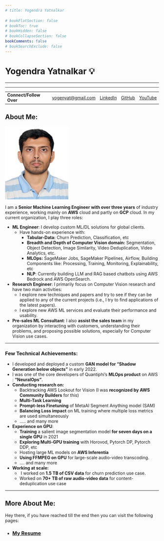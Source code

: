 ```yaml
---
# title: Yogendra Yatnalkar

# bookFlatSection: false
# bookToc: true
# bookHidden: false
# bookCollapseSection: false
bookComments: false
# bookSearchExclude: false
---
```


# Yogendra Yatnalkar 💡

---

---

|                         |                    |                                                                       |                                                 |                                                                     |
| ----------------------- | ------------------ | --------------------------------------------------------------------- | ----------------------------------------------- | ------------------------------------------------------------------- |
| **Connect/Follow Over** | yogenyat@gmail.com | [LinkedIn](https://www.linkedin.com/in/yogendra-yatnalkar-2477b3148/) | [GitHub](https://github.com/yogendra-yatnalkar) | [YouTube](https://www.youtube.com/channel/UCBv-Hg0vmSRdiUSlWDbcTTg) |

## About Me:

![](index/dbe15eb43570e14c754478fe250f1003a321be0c.jpg)

I am a **Senior Machine Learning Engineer with over three years** of industry experience, working mainly on **AWS** cloud and partly on **GCP** cloud. In my current organization, I play three roles:

- **ML Engineer**: I develop custom ML/DL solutions for global clients. 
  - Have hands-on experience with:
    - **Tabular-Data:** Churn Prediction, Classification, etc
    - **Breadth and Depth of Computer Vision domain:** Segmentation, Object Detection, Image Similarity, Video Deduplication, Video Analytics, etc.
    - **MLOps:** SageMaker Jobs, SageMaker Pipelines, Airflow, Building Components like: Processing, Training, Monitoring, Explainability, etc
    - **NLP**: Currently building LLM and RAG based chatbots using AWS Bedrock and AWS OpenSearch.
- **Research Engineer**: I primarily focus on Computer Vision research and have two main activities: 
  - I explore new techniques and papers and try to see if they can be applied to any of the current projects (i.e., I try to find applications of the latest papers).
  - I explore new AWS ML services and evaluate their performance and usability.
- **Pre-sales ML Consultant**: I also **assist the sales team** in my organization by interacting with customers, understanding their problems, and proposing possible solutions, especially for Computer Vision use cases.

---

### Few Technical Achievements:

- I developed and deployed a custom **GAN model for “Shadow Generation below objects”** in early 2022.
- I was one of the core developers of Quantiphi’s **MLOps product** on AWS : **“NeuralOps”**.
- **Conducting research on:** 
  - Backtracking AWS Lookout for Vision (I was **recognized by AWS Community Builders** for this)
  - **Multi-Task Learning**
  - **Prompt-less Finetuning** of MetaAI Segment Anything model (SAM)
  - **Balancing Loss impact** on ML training where multiple loss metrics are used simultaneously 
  - ..... and many more
- **Experience on GPU**: 
  - **Training** a salient image segmentation model **for seven days on a single GPU** in 2021
  - **Exploring Multi-GPU training** with Horovod, Pytorch DP, Pytorch DDP, etc
  - Hosting large ML models on **AWS Inferentia**
  - **Using FFMPEG on GPU** for large-scale audio-video transcoding.
  - .... and many more
- **Working at scale:** 
  -  I worked on **1.5 TB of CSV data** for churn prediction use case. 
  - Worked on **70+ TB of raw audio-video data** for content-deduplication use case

---

## More About Me:

Hey there, if you have reached till the end then you can visit the following pages: 

- ### [My Resume](/resume)